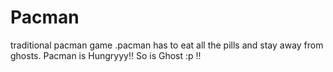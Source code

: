 # Pacman
traditional pacman game .pacman has to eat all the pills and stay away from ghosts. Pacman is Hungryyy!! So is Ghost :p !!
